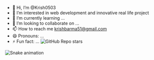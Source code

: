 - 👋 Hi, I’m @Krish0503
- 👀 I’m interested in web development and innovative real life project
- 🌱 I’m currently learning ...
- 💞️ I’m looking to collaborate on ...
- 📫 How to reach me krishbarma51@gmail.com
- 😄 Pronouns: ...
- ⚡ Fun fact: ...
![GitHub Repo stars](https://img.shields.io/github/stars/Krish0503/Krish0503?style=for-the-badge)


<!---
Krish0503/Krish0503 is a ✨ special ✨ repository because its `README.md` (this file) appears on your GitHub profile.
You can click the Preview link to take a look at your changes.
--->
![Snake animation](https://github.com/Krish0503/Krish0503/blob/output/github-contribution-grid-snake.svg)


